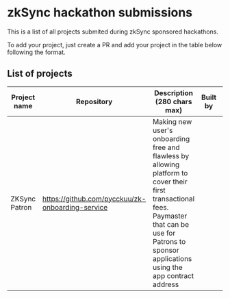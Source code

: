 # zkSync hackathon submissions

This is a list of all projects submited during zkSync sponsored hackathons.

To add your project, just create a PR and add your project in the table below following the format.

## List of projects

| Project name  | Repository                                       | Description (280 chars max)                                                                                                                                                                               | Built by | Hackathon       | Prize winner | Keywords                       | Other info                                                                                                                                                          |
| ------------- | ------------------------------------------------ | --------------------------------------------------------------------------------------------------------------------------------------------------------------------------------------------------------- | -------- | --------------- | ------------ | ------------------------------ | ------------------------------------------------------------------------------------------------------------------------------------------------------------------- |
| ZKSync Patron | https://github.com/pycckuu/zk-onboarding-service | Making new user's onboarding free and flawless by allowing platform to cover their first transactional fees. Paymaster that can be use for Patrons to sponsor applications using the app contract address |          | ETH Lisbon 2022 | Winner       | paymaster, account abstraction | [Slides](https://docs.google.com/presentation/d/1V9PC0Q7O4xqM1YCN0C5m_ic3JBXsvfQe4C2tlQ0c718), [Video](https://www.loom.com/share/a0be318076d644a6ab2bf12cb76ca074) |
